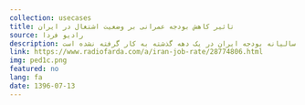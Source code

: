 ```yaml
---
collection: usecases
title: تاثیر کاهش بودجه عمرانی بر وضعیت اشتغال در ایران
source: رادیو فردا
description: بودجه عمرانی دولت ایران همانند بودجه جاری٬ به مصرف روزانه و هزینه‌های دولت اختصاص ندارد. به بیان دیگر بودجه عمرانی بخشی از سرمایه‌گذاری دولت (به جز از صنایع نفتی که بودجه جداگانه دارد) است که یکی از نتایج آن ایجاد فرصت‌های شغلی و افزایش رشد اقتصادی است. پیش از هرچیز این توضیح ضروری است که برخلاف تصور عمومی و حتی علیرغم وجود اصطلاحی به نام «بودجه عمرانی»٬ چنین عنوانی در قوانین سالیانه بودجه ایران در یک دهه گذشته به کار گرفته نشده است.
link: https://www.radiofarda.com/a/iran-job-rate/28774806.html
img: ped1c.png
featured: no
lang: fa
date: 1396-07-13
---
```

